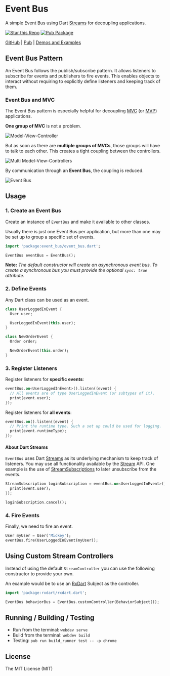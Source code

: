 # Event Bus

A simple Event Bus using Dart [Streams](https://api.dartlang.org/apidocs/channels/stable/dartdoc-viewer/dart:async.Stream)
for decoupling applications.

[![Star this Repo](https://img.shields.io/github/stars/marcojakob/dart-event-bus.svg?style=flat-square)](https://github.com/marcojakob/dart-event-bus)
[![Pub Package](https://img.shields.io/pub/v/event_bus.svg?style=flat-square)](https://pub.dev/packages/event_bus)

[GitHub](https://github.com/marcojakob/dart-event-bus) |
[Pub](https://pub.dev/packages/event_bus) |
[Demos and Examples](https://code.makery.ch/library/dart-event-bus/)

## Event Bus Pattern

An Event Bus follows the publish/subscribe pattern. It allows listeners to
subscribe for events and publishers to fire events. This enables objects to
interact without requiring to explicitly define listeners and keeping track of
them.

### Event Bus and MVC

The Event Bus pattern is especially helpful for decoupling [MVC](https://wikipedia.org/wiki/Model_View_Controller)
(or [MVP](https://wikipedia.org/wiki/Model_View_Presenter)) applications.

**One group of MVC** is not a problem.

![Model-View-Controller](https://raw.githubusercontent.com/marcojakob/dart-event-bus/master/doc/mvc.png)

But as soon as there are **multiple groups of MVCs**, those groups will have to talk
to each other. This creates a tight coupling between the controllers.

![Multi Model-View-Controllers](https://raw.githubusercontent.com/marcojakob/dart-event-bus/master/doc/mvc-multi.png)

By communication through an **Event Bus**, the coupling is reduced.

![Event Bus](https://raw.githubusercontent.com/marcojakob/dart-event-bus/master/doc/event-bus.png)

## Usage

### 1. Create an Event Bus

Create an instance of `EventBus` and make it available to other classes.

Usually there is just one Event Bus per application, but more than one may be
set up to group a specific set of events.

```dart
import 'package:event_bus/event_bus.dart';

EventBus eventBus = EventBus();
```

**Note:** _The default constructor will create an asynchronous event bus. To
create a synchronous bus you must provide the optional `sync: true` attribute._

### 2. Define Events

Any Dart class can be used as an event.

```dart
class UserLoggedInEvent {
  User user;

  UserLoggedInEvent(this.user);
}

class NewOrderEvent {
  Order order;

  NewOrderEvent(this.order);
}
```

### 3. Register Listeners

Register listeners for **specific events**:

```dart
eventBus.on<UserLoggedInEvent>().listen((event) {
  // All events are of type UserLoggedInEvent (or subtypes of it).
  print(event.user);
});
```

Register listeners for **all events**:

```dart
eventBus.on().listen((event) {
  // Print the runtime type. Such a set up could be used for logging.
  print(event.runtimeType);
});
```

#### About Dart Streams

`EventBus` uses Dart [Streams](https://api.dartlang.org/apidocs/channels/stable/dartdoc-viewer/dart:async.Stream)
as its underlying mechanism to keep track of listeners. You may use all
functionality available by the [Stream](https://api.dartlang.org/apidocs/channels/stable/dartdoc-viewer/dart:async.Stream)
API. One example is the use of [StreamSubscriptions](https://api.dartlang.org/apidocs/channels/stable/dartdoc-viewer/dart:async.StreamSubscription)
to later unsubscribe from the events.

```dart
StreamSubscription loginSubscription = eventBus.on<UserLoggedInEvent>().listen((event) {
  print(event.user);
});

loginSubscription.cancel();
```

### 4. Fire Events

Finally, we need to fire an event.

```dart
User myUser = User('Mickey');
eventBus.fire(UserLoggedInEvent(myUser));
```

## Using Custom Stream Controllers

Instead of using the default `StreamController` you can use the following constructor
to provide your own.

An example would be to use an [RxDart](https://pub.dev/packages/rxdart) Subject
as the controller.

```dart
import 'package:rxdart/rxdart.dart';

EventBus behaviorBus = EventBus.customController(BehaviorSubject());
```

## Running / Building / Testing

- Run from the terminal: `webdev serve`
- Build from the terminal: `webdev build`
- Testing: `pub run build_runner test -- -p chrome`

## License

The MIT License (MIT)
